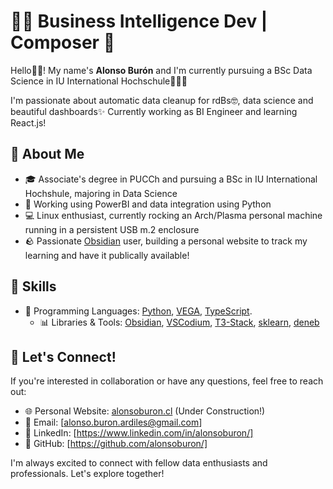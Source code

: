 <!--
**alonsoburon/alonsoburon** is a ✨ _special_ ✨ repository because its `README.md` (this file) appears on your GitHub profile.

Here are some ideas to get you started:

- 🔭 I’m currently working on ...
- 🌱 I’m currently learning ...
- 👯 I’m looking to collaborate on ...
- 🤔 I’m looking for help with ...
- 💬 Ask me about ...
- 📫 How to reach me: ...
- 😄 Pronouns: ...
- ⚡ Fun fact: ...
-->
# 👨‍💻 Business Intelligence Dev | Composer 🎹 

Hello👋🏻! My name's **Alonso Burón** and I'm currently pursuing a BSc Data Science in IU International Hochschule👨🏻‍🎓

I'm passionate about automatic data cleanup for rdBs🤓, data science and beautiful dashboards✨ Currently working as BI Engineer and learning React.js!


## 🌱 About Me

- 🎓 Associate's degree in PUCCh and pursuing a BSc in IU International Hochshule, majoring in Data Science
- 💼 Working using PowerBI and data integration using Python
- 💻 Linux enthusiast, currently rocking an Arch/Plasma personal machine running in a persistent USB m.2 enclosure
- 🪨 Passionate [Obsidian](https://obsidian.md/) user, building a personal website to track my learning and have it publically available!

## 🔬 Skills

- 🐍 Programming Languages: [Python](https://www.python.org/), [VEGA](https://vega.github.io/vega/), [TypeScript](https://www.typescriptlang.org/).
  - 📊 Libraries & Tools: [Obsidian](https://obsidian.md/), [VSCodium](https://vscodium.com/), [T3-Stack](https://create.t3.gg/), [sklearn](https://scikit-learn.org/), [deneb](https://deneb-viz.github.io/)

## 🚀 Let's Connect!

If you're interested in collaboration or have any questions, feel free to reach out:

- 🌐 Personal Website: [alonsoburon.cl](alonsoburon.cl) (Under Construction!)
- 📧 Email: [alonso.buron.ardiles@gmail.com]
- 🔗 LinkedIn: [https://www.linkedin.com/in/alonsoburon/]
- 💼 GitHub: [https://github.com/alonsoburon/]

I'm always excited to connect with fellow data enthusiasts and professionals. Let's explore together!
